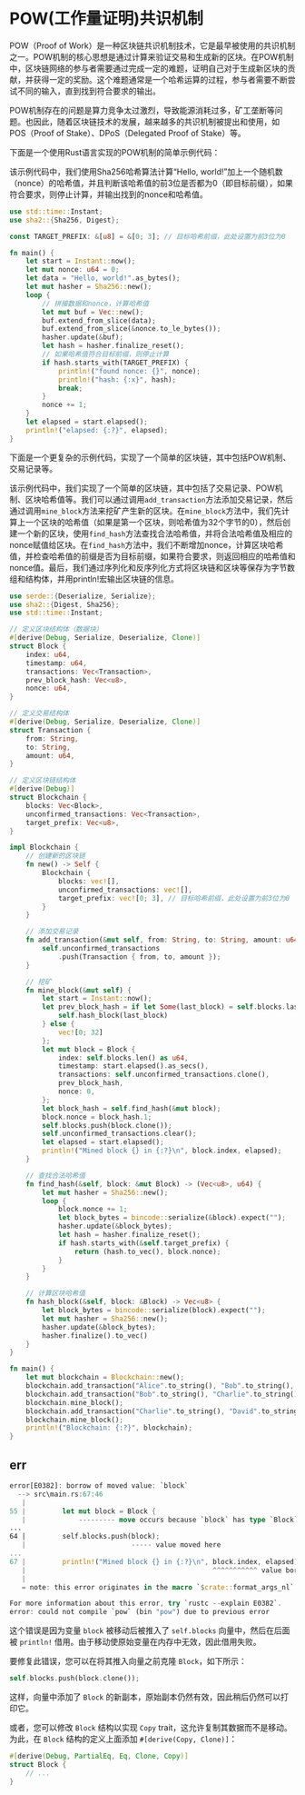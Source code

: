 # POW(工作量证明)共识机制

POW（Proof of Work）是一种区块链共识机制技术，它是最早被使用的共识机制之一。POW机制的核心思想是通过计算来验证交易和生成新的区块。在POW机制中，区块链网络的参与者需要通过完成一定的难题，证明自己对于生成新区块的贡献，并获得一定的奖励。这个难题通常是一个哈希运算的过程，参与者需要不断尝试不同的输入，直到找到符合要求的输出。

POW机制存在的问题是算力竞争太过激烈，导致能源消耗过多，矿工垄断等问题。也因此，随着区块链技术的发展，越来越多的共识机制被提出和使用，如POS（Proof of Stake）、DPoS（Delegated Proof of Stake）等。

下面是一个使用Rust语言实现的POW机制的简单示例代码：

该示例代码中，我们使用Sha256哈希算法计算“Hello, world!”加上一个随机数（nonce）的哈希值，并且判断该哈希值的前3位是否都为0（即目标前缀），如果符合要求，则停止计算，并输出找到的nonce和哈希值。

```rust
use std::time::Instant;
use sha2::{Sha256, Digest};

const TARGET_PREFIX: &[u8] = &[0; 3]; // 目标哈希前缀，此处设置为前3位为0

fn main() {
    let start = Instant::now();
    let mut nonce: u64 = 0;
    let data = "Hello, world!".as_bytes();
    let mut hasher = Sha256::new();
    loop {
        // 拼接数据和nonce，计算哈希值
        let mut buf = Vec::new();
        buf.extend_from_slice(data);
        buf.extend_from_slice(&nonce.to_le_bytes());
        hasher.update(&buf);
        let hash = hasher.finalize_reset();
        // 如果哈希值符合目标前缀，则停止计算
        if hash.starts_with(TARGET_PREFIX) {
            println!("found nonce: {}", nonce);
            println!("hash: {:x}", hash);
            break;
        }
        nonce += 1;
    }
    let elapsed = start.elapsed();
    println!("elapsed: {:?}", elapsed);
}
```

下面是一个更复杂的示例代码，实现了一个简单的区块链，其中包括POW机制、交易记录等。

该示例代码中，我们实现了一个简单的区块链，其中包括了交易记录、POW机制、区块哈希值等。我们可以通过调用`add_transaction`方法添加交易记录，然后通过调用`mine_block`方法来挖矿产生新的区块。在`mine_block`方法中，我们先计算上一个区块的哈希值（如果是第一个区块，则哈希值为32个字节的0），然后创建一个新的区块，使用`find_hash`方法查找合法哈希值，并将合法哈希值及相应的nonce赋值给区块。在`find_hash`方法中，我们不断增加nonce，计算区块哈希值，并检查哈希值的前缀是否为目标前缀，如果符合要求，则返回相应的哈希值和nonce值。最后，我们通过序列化和反序列化方式将区块链和区块等保存为字节数组和结构体，并用println!宏输出区块链的信息。

```rust
use serde::{Deserialize, Serialize};
use sha2::{Digest, Sha256};
use std::time::Instant;

// 定义区块结构体（数据块）
#[derive(Debug, Serialize, Deserialize, Clone)]
struct Block {
    index: u64,
    timestamp: u64,
    transactions: Vec<Transaction>,
    prev_block_hash: Vec<u8>,
    nonce: u64,
}

// 定义交易结构体
#[derive(Debug, Serialize, Deserialize, Clone)]
struct Transaction {
    from: String,
    to: String,
    amount: u64,
}

// 定义区块链结构体
#[derive(Debug)]
struct Blockchain {
    blocks: Vec<Block>,
    unconfirmed_transactions: Vec<Transaction>,
    target_prefix: Vec<u8>,
}

impl Blockchain {
    // 创建新的区块链
    fn new() -> Self {
        Blockchain {
            blocks: vec![],
            unconfirmed_transactions: vec![],
            target_prefix: vec![0; 3], // 目标哈希前缀，此处设置为前3位为0
        }
    }

    // 添加交易记录
    fn add_transaction(&mut self, from: String, to: String, amount: u64) {
        self.unconfirmed_transactions
            .push(Transaction { from, to, amount });
    }

    // 挖矿
    fn mine_block(&mut self) {
        let start = Instant::now();
        let prev_block_hash = if let Some(last_block) = self.blocks.last() {
            self.hash_block(last_block)
        } else {
            vec![0; 32]
        };
        let mut block = Block {
            index: self.blocks.len() as u64,
            timestamp: start.elapsed().as_secs(),
            transactions: self.unconfirmed_transactions.clone(),
            prev_block_hash,
            nonce: 0,
        };
        let block_hash = self.find_hash(&mut block);
        block.nonce = block_hash.1;
        self.blocks.push(block.clone());
        self.unconfirmed_transactions.clear();
        let elapsed = start.elapsed();
        println!("Mined block {} in {:?}\n", block.index, elapsed);
    }

    // 查找合法哈希值
    fn find_hash(&self, block: &mut Block) -> (Vec<u8>, u64) {
        let mut hasher = Sha256::new();
        loop {
            block.nonce += 1;
            let block_bytes = bincode::serialize(&block).expect("");
            hasher.update(&block_bytes);
            let hash = hasher.finalize_reset();
            if hash.starts_with(&self.target_prefix) {
                return (hash.to_vec(), block.nonce);
            }
        }
    }

    // 计算区块哈希值
    fn hash_block(&self, block: &Block) -> Vec<u8> {
        let block_bytes = bincode::serialize(block).expect("");
        let mut hasher = Sha256::new();
        hasher.update(&block_bytes);
        hasher.finalize().to_vec()
    }
}

fn main() {
    let mut blockchain = Blockchain::new();
    blockchain.add_transaction("Alice".to_string(), "Bob".to_string(), 100);
    blockchain.add_transaction("Bob".to_string(), "Charlie".to_string(), 50);
    blockchain.mine_block();
    blockchain.add_transaction("Charlie".to_string(), "David".to_string(), 30);
    blockchain.mine_block();
    println!("Blockchain: {:?}", blockchain);
}
```

## err

```rust
error[E0382]: borrow of moved value: `block`
  --> src\main.rs:67:46
   |
55 |         let mut block = Block {
   |             --------- move occurs because `block` has type `Block`, which does not implement the `Copy` trait
...
64 |         self.blocks.push(block);
   |                          ----- value moved here
...
67 |         println!("Mined block {} in {:?}\n", block.index, elapsed);
   |                                              ^^^^^^^^^^^ value borrowed here after move
   |
   = note: this error originates in the macro `$crate::format_args_nl` which comes from the expansion of the macro `println` (in Nightly builds, run with -Z macro-backtrace for more info)

For more information about this error, try `rustc --explain E0382`.
error: could not compile `pow` (bin "pow") due to previous error
```

这个错误是因为变量 `block` 被移动后被推入了 `self.blocks` 向量中，然后在后面被 `println!` 借用。由于移动使原始变量在内存中无效，因此借用失败。

要修复此错误，您可以在将其推入向量之前克隆 `Block`，如下所示：

```rust
self.blocks.push(block.clone());
```

这样，向量中添加了 `Block` 的新副本，原始副本仍然有效，因此稍后仍然可以打印它。

或者，您可以修改 `Block` 结构以实现 `Copy` trait，这允许复制其数据而不是移动。为此，在 `Block` 结构的定义上面添加 `#[derive(Copy, Clone)]`：

```rust
#[derive(Debug, PartialEq, Eq, Clone, Copy)]
struct Block {
    // ...
}
```
